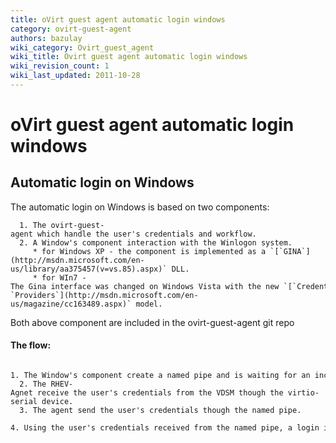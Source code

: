 ```yaml
---
title: oVirt guest agent automatic login windows
category: ovirt-guest-agent
authors: bazulay
wiki_category: Ovirt_guest_agent
wiki_title: Ovirt guest agent automatic login windows
wiki_revision_count: 1
wiki_last_updated: 2011-10-28
---
```


<!-- TODO: Content review -->

# oVirt guest agent automatic login windows

## Automatic login on Windows

The automatic login on Windows is based on two components:

      1. The ovirt-guest-agent which handle the user's credentials and workflow.
      2. A Window's component interaction with the Winlogon system.
         * for Windows XP - the component is implemented as a `[`GINA`](http://msdn.microsoft.com/en-us/library/aa375457(v=vs.85).aspx)` DLL. 
         * for WIn7 -The Gina interface was changed on Windows Vista with the new `[`Credential` `Providers`](http://msdn.microsoft.com/en-us/magazine/cc163489.aspx)` model.

Both above component are included in the ovirt-guest-agent git repo

#### The flow:

      1. The Window's component create a named pipe and is waiting for an incoming connection.
      2. The RHEV-Agnet receive the user's credentials from the VDSM though the virtio-serial device.
      3. The agent send the user's credentials though the named pipe.
      4. Using the user's credentials received from the named pipe, a login is performed on user's behalf.

